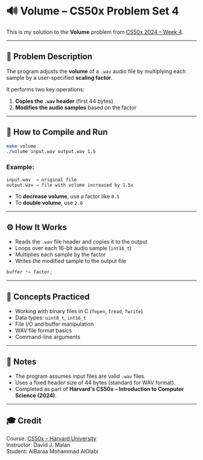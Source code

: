 # 🔊 Volume – CS50x Problem Set 4

This is my solution to the **Volume** problem from [CS50x 2024 – Week 4](https://cs50.harvard.edu/x/2024/psets/4/volume/).

---

## 📝 Problem Description

The program adjusts the **volume** of a `.wav` audio file by multiplying each sample by a user-specified **scaling factor**.

It performs two key operations:

1. **Copies the `.wav` header** (first 44 bytes)
2. **Modifies the audio samples** based on the factor

---

## 🚀 How to Compile and Run

```bash
make volume
./volume input.wav output.wav 1.5
```

### Example:

```
input.wav  → original file  
output.wav → file with volume increased by 1.5x  
```

- To **decrease volume**, use a factor like `0.5`
- To **double volume**, use `2.0`

---

## ⚙️ How It Works

- Reads the `.wav` file header and copies it to the output
- Loops over each 16-bit audio sample (`int16_t`)
- Multiplies each sample by the factor
- Writes the modified sample to the output file

```c
buffer *= factor;
```

---

## 🧠 Concepts Practiced

- Working with binary files in C (`fopen`, `fread`, `fwrite`)
- Data types: `uint8_t`, `int16_t`
- File I/O and buffer manipulation
- WAV file format basics
- Command-line arguments

---

## 📌 Notes

- The program assumes input files are valid `.wav` files.
- Uses a fixed header size of 44 bytes (standard for WAV format).
- Completed as part of **Harvard's CS50x – Introduction to Computer Science (2024)**.

---

## 🎓 Credit

Course: [CS50x – Harvard University](https://cs50.harvard.edu/x/)  
Instructor: David J. Malan  
Student: AlBaraa Mohammad AlOlabi
